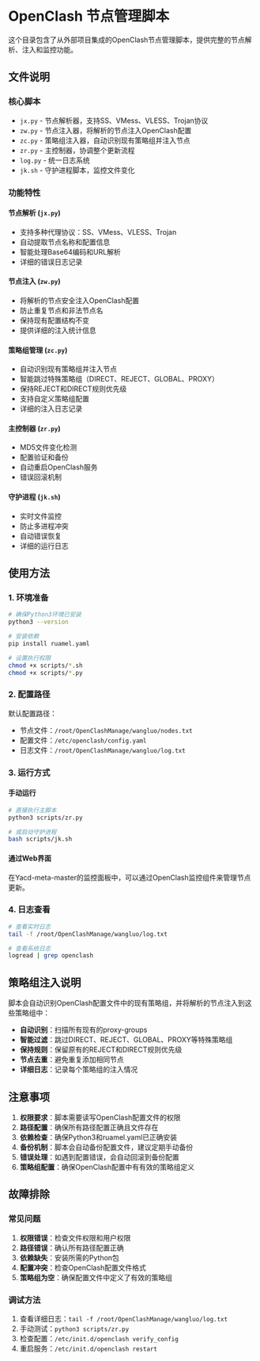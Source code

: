 # OpenClash 节点管理脚本

这个目录包含了从外部项目集成的OpenClash节点管理脚本，提供完整的节点解析、注入和监控功能。

## 文件说明

### 核心脚本
- `jx.py` - 节点解析器，支持SS、VMess、VLESS、Trojan协议
- `zw.py` - 节点注入器，将解析的节点注入OpenClash配置
- `zc.py` - 策略组注入器，自动识别现有策略组并注入节点
- `zr.py` - 主控制器，协调整个更新流程
- `log.py` - 统一日志系统
- `jk.sh` - 守护进程脚本，监控文件变化

### 功能特性

#### 节点解析 (`jx.py`)
- 支持多种代理协议：SS、VMess、VLESS、Trojan
- 自动提取节点名称和配置信息
- 智能处理Base64编码和URL解析
- 详细的错误日志记录

#### 节点注入 (`zw.py`)
- 将解析的节点安全注入OpenClash配置
- 防止重复节点和非法节点名
- 保持现有配置结构不变
- 提供详细的注入统计信息

#### 策略组管理 (`zc.py`)
- 自动识别现有策略组并注入节点
- 智能跳过特殊策略组（DIRECT、REJECT、GLOBAL、PROXY）
- 保持REJECT和DIRECT规则优先级
- 支持自定义策略组配置
- 详细的注入日志记录

#### 主控制器 (`zr.py`)
- MD5文件变化检测
- 配置验证和备份
- 自动重启OpenClash服务
- 错误回滚机制

#### 守护进程 (`jk.sh`)
- 实时文件监控
- 防止多进程冲突
- 自动错误恢复
- 详细的运行日志

## 使用方法

### 1. 环境准备
```bash
# 确保Python3环境已安装
python3 --version

# 安装依赖
pip install ruamel.yaml

# 设置执行权限
chmod +x scripts/*.sh
chmod +x scripts/*.py
```

### 2. 配置路径
默认配置路径：
- 节点文件：`/root/OpenClashManage/wangluo/nodes.txt`
- 配置文件：`/etc/openclash/config.yaml`
- 日志文件：`/root/OpenClashManage/wangluo/log.txt`

### 3. 运行方式

#### 手动运行
```bash
# 直接执行主脚本
python3 scripts/zr.py

# 或启动守护进程
bash scripts/jk.sh
```

#### 通过Web界面
在Yacd-meta-master的监控面板中，可以通过OpenClash监控组件来管理节点更新。

### 4. 日志查看
```bash
# 查看实时日志
tail -f /root/OpenClashManage/wangluo/log.txt

# 查看系统日志
logread | grep openclash
```

## 策略组注入说明

脚本会自动识别OpenClash配置文件中的现有策略组，并将解析的节点注入到这些策略组中：

- **自动识别**：扫描所有现有的proxy-groups
- **智能过滤**：跳过DIRECT、REJECT、GLOBAL、PROXY等特殊策略组
- **保持规则**：保留原有的REJECT和DIRECT规则优先级
- **节点去重**：避免重复添加相同节点
- **详细日志**：记录每个策略组的注入情况

## 注意事项

1. **权限要求**：脚本需要读写OpenClash配置文件的权限
2. **路径配置**：确保所有路径配置正确且文件存在
3. **依赖检查**：确保Python3和ruamel.yaml已正确安装
4. **备份机制**：脚本会自动备份配置文件，建议定期手动备份
5. **错误处理**：如遇到配置错误，会自动回滚到备份配置
6. **策略组配置**：确保OpenClash配置中有有效的策略组定义

## 故障排除

### 常见问题
1. **权限错误**：检查文件权限和用户权限
2. **路径错误**：确认所有路径配置正确
3. **依赖缺失**：安装所需的Python包
4. **配置冲突**：检查OpenClash配置文件格式
5. **策略组为空**：确保配置文件中定义了有效的策略组

### 调试方法
1. 查看详细日志：`tail -f /root/OpenClashManage/wangluo/log.txt`
2. 手动测试：`python3 scripts/zr.py`
3. 检查配置：`/etc/init.d/openclash verify_config`
4. 重启服务：`/etc/init.d/openclash restart` 